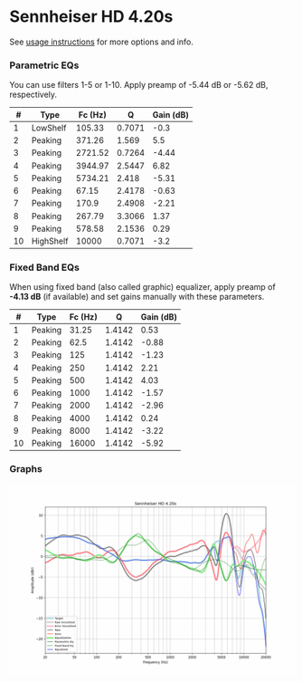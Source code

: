 # Sennheiser HD 4.20s
See [usage instructions](https://github.com/jaakkopasanen/AutoEq#usage) for more options and info.

### Parametric EQs
You can use filters 1-5 or 1-10. Apply preamp of -5.44 dB or -5.62 dB, respectively.

|   # | Type      |   Fc (Hz) |      Q |   Gain (dB) |
|-----|-----------|-----------|--------|-------------|
|   1 | LowShelf  |    105.33 | 0.7071 |       -0.3  |
|   2 | Peaking   |    371.26 | 1.569  |        5.5  |
|   3 | Peaking   |   2721.52 | 0.7264 |       -4.44 |
|   4 | Peaking   |   3944.97 | 2.5447 |        6.82 |
|   5 | Peaking   |   5734.21 | 2.418  |       -5.31 |
|   6 | Peaking   |     67.15 | 2.4178 |       -0.63 |
|   7 | Peaking   |    170.9  | 2.4908 |       -2.21 |
|   8 | Peaking   |    267.79 | 3.3066 |        1.37 |
|   9 | Peaking   |    578.58 | 2.1536 |        0.29 |
|  10 | HighShelf |  10000    | 0.7071 |       -3.2  |

### Fixed Band EQs
When using fixed band (also called graphic) equalizer, apply preamp of **-4.13 dB** (if available) and set gains manually with these parameters.

|   # | Type    |   Fc (Hz) |      Q |   Gain (dB) |
|-----|---------|-----------|--------|-------------|
|   1 | Peaking |     31.25 | 1.4142 |        0.53 |
|   2 | Peaking |     62.5  | 1.4142 |       -0.88 |
|   3 | Peaking |    125    | 1.4142 |       -1.23 |
|   4 | Peaking |    250    | 1.4142 |        2.21 |
|   5 | Peaking |    500    | 1.4142 |        4.03 |
|   6 | Peaking |   1000    | 1.4142 |       -1.57 |
|   7 | Peaking |   2000    | 1.4142 |       -2.96 |
|   8 | Peaking |   4000    | 1.4142 |        0.24 |
|   9 | Peaking |   8000    | 1.4142 |       -3.22 |
|  10 | Peaking |  16000    | 1.4142 |       -5.92 |

### Graphs
![](./Sennheiser%20HD%204.20s.png)

